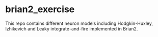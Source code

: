 # brian2_exercise
This repo contains different neuron models including Hodgkin-Huxley, Izhikevich and Leaky integrate-and-fire implemented in Brian2.
